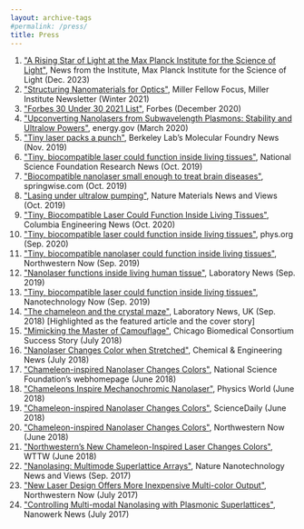 ```yaml
---
layout: archive-tags
#permalink: /press/
title: Press
---
```


1.    ["A Rising Star of Light at the Max Planck Institute for the Science of Light"]((https://mpl.mpg.de/news-events/news-from-the-institute/news-detail/news-detail/news-detail?tx_news_pi1%5Baction%5D=detail&tx_news_pi1%5Bcontroller%5D=News&tx_news_pi1%5Bnews%5D=1207&cHash=80abf52132f31412f58018709241c1c9)), News from the Institute, Max Planck Institute for the Science of Light (Dec. 2023)
2.    ["Structuring Nanomaterials for Optics"](https://miller.berkeley.edu/images/newsletters/Winter2021_digital.pdf), Miller Fellow Focus, Miller Institute Newsletter (Winter 2021)  
3.    ["Forbes 30 Under 30 2021 List"](https://www.forbes.com/30-under-30/2021/science/?profile=danqing-wang), Forbes (December 2020)  
4.    ["Upconverting Nanolasers from Subwavelength Plasmons: Stability and Ultralow Powers"](https://www.energy.gov/science/bes/articles/upconverting-nanolasers-subwavelength-plasmons-stability-and-ultralow-powers), energy.gov (March 2020)  
5.    ["Tiny laser packs a punch"](https://foundry.lbl.gov/2019/11/14/tiny-laser-packs-a-punch/?utm_source=Molecular+Foundry+News+and+Outreach&utm_campaign=d30ddee66b-EMAIL_CAMPAIGN_2018_05_11_COPY_01&utm_medium=email&utm_term=0_c8d4c714b6-d30ddee66b-2374711), Berkeley Lab’s Molecular Foundry News (Nov. 2019)  
6.    ["Tiny, biocompatible laser could function inside living tissues"](https://beta.nsf.gov/news/tiny-biocompatible-laser-could-function-inside), National Science Foundation Research News (Oct. 2019)  
7.    ["Biocompatible nanolaser small enough to treat brain diseases"](https://www.springwise.com/innovation/health/biocompatible-nanolaser-northwestern-columbia/?p=259566), springwise.com (Oct. 2019)  
8.    ["Lasing under ultralow pumping"](https://www.nature.com/articles/s41563-019-0513-2), Nature Materials News and Views (Oct. 2019)  
9.    ["Tiny, Biocompatible Laser Could Function Inside Living Tissues"](https://engineering.columbia.edu/press-releases/laser-living-tissues), Columbia Engineering News (Oct. 2020)  
10.    ["Tiny, biocompatible laser could function inside living tissues"](https://phys.org/news/2019-09-tiny-biocompatible-laser-function-tissues.html), phys.org (Sep. 2020)  
11.  ["Tiny, biocompatible nanolaser could function inside living tissues"](https://news.northwestern.edu/stories/2019/09/tiny-biocompatible-nanolaser-could-function-inside-living-tissues), Northwestern Now (Sep. 2019)  
12.  ["Nanolaser functions inside living human tissue"](https://www.labnews.co.uk/article/2030075/nanolaser-functions-inside-living-human-tissue), Laboratory News (Sep. 2019)  
13.  ["Tiny, biocompatible laser could function inside living tissues"](https://www.nanotech-now.com/news.cgi?story_id=55834), Nanotechnology Now (Sep. 2019)  
14.  ["The chameleon and the crystal maze"](https://www.labnews.co.uk/article/2025064/the_chameleon_and_the_crystal_maze), Laboratory News, UK (Sep. 2018) [Highlighted as the featured article and the cover story]   
15.   ["Mimicking the Master of Camouflage"](https://chicagobiomedicalconsortium.org/news/success-stories/july-18-2018/?doing_wp_cron=1543606449.9452209472656250000000), Chicago Biomedical Consortium Success Story (July 2018)  
16.   ["Nanolaser Changes Color when Stretched"](https://cen.acs.org/materials/photonics/Nanolaser-changes-color-stretched/96/web/2018/07?utm_source=Newsletter&utm_medium=Newsletter&utm_campaign=CEN), Chemical & Engineering News (July 2018)  
17.   ["Chameleon-inspired Nanolaser Changes Colors"](https://www.odomgroup.northwestern.edu/research-featured-on-nsf-homepage/), National Science Foundation’s    webhomepage (June 2018)  
18.   ["Chameleons Inspire Mechanochromic Nanolaser"](https://physicsworld.com/a/chameleons-inspire-mechanochromic-nanolaser/), Physics World (June 2018)  
19.   ["Chameleon-inspired Nanolaser Changes Colors"](https://www.sciencedaily.com/releases/2018/06/180620150048.htm), ScienceDaily (June 2018)  
20.   ["Chameleon-inspired Nanolaser Changes Colors"](https://news.northwestern.edu/stories/2018/june/chameleon-inspired-nanolaser-changes-colors/), Northwestern Now (June 2018)  
21.   ["Northwestern’s New Chameleon-Inspired Laser Changes Colors"](https://news.wttw.com/2018/06/22/northwestern-s-new-chameleon-inspired-laser-changes-colors), WTTW (June 2018)  
22.   ["Nanolasing: Multimode Superlattice Arrays"](https://www.nature.com/articles/nnano.2017.195), Nature Nanotechnology News and Views (Sep. 2017)  
23.   ["New Laser Design Offers More Inexpensive Multi-color Output"](https://news.northwestern.edu/stories/2017/july/new-laser-design-inexpensive-multi-color-output/), Northwestern Now (July 2017)   
24.   ["Controlling Multi-modal Nanolasing with Plasmonic Superlattices"](https://www.nanowerk.com/spotlight/spotid=47378.php), Nanowerk News (July 2017)  

